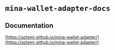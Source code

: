 # `mina-wallet-adapter-docs`

## Documentation

[https://aztemi.github.io/mina-wallet-adapter/](https://aztemi.github.io/mina-wallet-adapter/)
